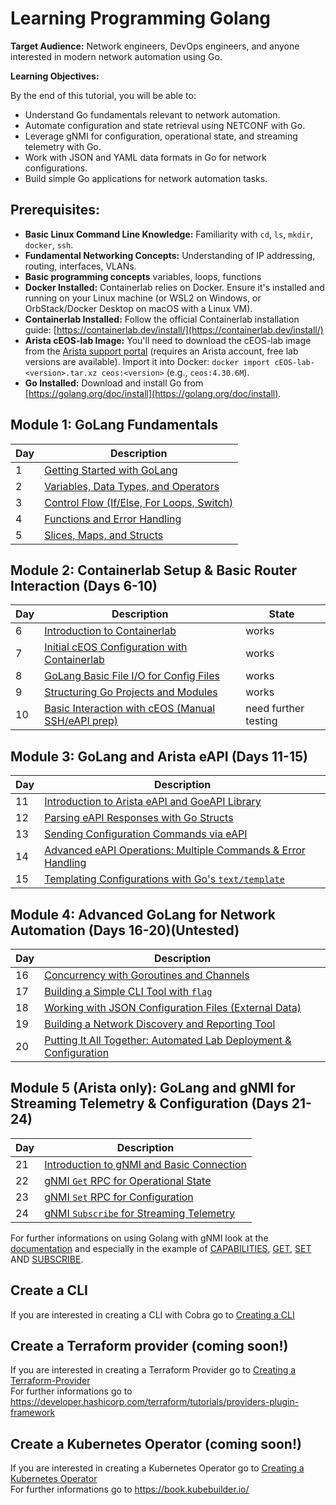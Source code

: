 # Learning Programming Golang

**Target Audience:** Network engineers, DevOps engineers, and anyone interested in modern network automation using Go.

**Learning Objectives:**

By the end of this tutorial, you will be able to:

  * Understand Go fundamentals relevant to network automation.
  * Automate configuration and state retrieval using NETCONF with Go.
  * Leverage gNMI for configuration, operational state, and streaming telemetry with Go.
  * Work with JSON and YAML data formats in Go for network configurations.
  * Build simple Go applications for network automation tasks.

## **Prerequisites:**

  * **Basic Linux Command Line Knowledge:** Familiarity with `cd`, `ls`, `mkdir`, `docker`, `ssh`.
  * **Fundamental Networking Concepts:** Understanding of IP addressing, routing, interfaces, VLANs.
  * **Basic programming concepts** variables, loops, functions
  * **Docker Installed:** Containerlab relies on Docker. Ensure it's installed and running on your Linux machine (or WSL2 on Windows, or OrbStack/Docker Desktop on macOS with a Linux VM).
  * **Containerlab Installed:** Follow the official Containerlab installation guide: [https://containerlab.dev/install/](https://containerlab.dev/install/)
  * **Arista cEOS-lab Image:** You'll need to download the cEOS-lab image from the [Arista support portal](https://www.arista.com/en/support/software-download) (requires an Arista account, free lab versions are available). Import it into Docker: `docker import cEOS-lab-<version>.tar.xz ceos:<version>` (e.g., `ceos:4.30.6M`).
  * **Go Installed:** Download and install Go from [https://golang.org/doc/install](https://golang.org/doc/install).


## **Module 1: GoLang Fundamentals**
| Day | Description | 
| -------- | ------- |
| 1 | [Getting Started with GoLang](/Topics/Programming/Go/Challenges/Arista/Day-01.md) | 
| 2 | [Variables, Data Types, and Operators](/Topics/Programming/Go/Challenges/Arista/Day-02.md) |
| 3 | [Control Flow (If/Else, For Loops, Switch)](/Topics/Programming/Go/Challenges/Arista/Day-03.md) | 
| 4 | [Functions and Error Handling](/Topics/Programming/Go/Challenges/Arista/Day-04.md) | 
| 5 | [Slices, Maps, and Structs](/Topics/Programming/Go/Challenges/Arista/Day-05.md) | 

## **Module 2: Containerlab Setup & Basic Router Interaction (Days 6-10)**
| Day | Description | State |
| -------- | ------- | ------- |
| 6 | [Introduction to Containerlab](/Topics/Programming/Go/Challenges/Arista/Day-06.md) | works |
| 7 | [Initial cEOS Configuration with Containerlab](/Topics/Programming/Go/Challenges/Arista/Day-07.md) | works |
| 8 | [GoLang Basic File I/O for Config Files](/Topics/Programming/Go/Challenges/Arista/Day-08.md) | works |
| 9 | [Structuring Go Projects and Modules](/Topics/Programming/Go/Challenges/Arista/Day-09.md) | works |
| 10 | [Basic Interaction with cEOS (Manual SSH/eAPI prep)](/Topics/Programming/Go/Challenges/Arista/Day-10.md)  | need further testing |

## **Module 3: GoLang and Arista eAPI (Days 11-15)**

| Day | Description | 
| -------- | ------- | 
| 11 | [Introduction to Arista eAPI and GoeAPI Library](/Topics/Programming/Go/Challenges/Arista/Day-11.md) | 
| 12 | [Parsing eAPI Responses with Go Structs](/Topics/Programming/Go/Challenges/Arista/Day-12.md) | 
| 13 | [Sending Configuration Commands via eAPI](/Topics/Programming/Go/Challenges/Arista/Day-13.md) |
| 14 | [Advanced eAPI Operations: Multiple Commands & Error Handling ](/Topics/Programming/Go/Challenges/Arista/Day-14.md) | 
| 15 | [Templating Configurations with Go's `text/template`](/Topics/Programming/Go/Challenges/Arista/Day-15.md) |

## **Module 4: Advanced GoLang for Network Automation (Days 16-20)(Untested)**

| Day | Description | 
| -------- | ------- | 
| 16 | [Concurrency with Goroutines and Channels](/Topics/Programming/Go/Challenges/Arista/Day-16.md) | 
| 17 | [Building a Simple CLI Tool with `flag`](/Topics/Programming/Go/Challenges/Arista/Day-17.md) |
| 18 | [Working with JSON Configuration Files (External Data)](/Topics/Programming/Go/Challenges/Arista/Day-18.md) | 
| 19 | [Building a Network Discovery and Reporting Tool](/Topics/Programming/Go/Challenges/Arista/Day-19.md) | 
| 20 | [Putting It All Together: Automated Lab Deployment & Configuration](/Topics/Programming/Go/Challenges/Arista/Day-20.md) | 

## **Module 5 (Arista only): GoLang and gNMI for Streaming Telemetry & Configuration (Days 21-24)**
| Day | Description | 
| -------- | ------- | 
| 21 | [Introduction to gNMI and Basic Connection](/Topics/Programming/Go/Challenges/Arista/Day-21.md) | 
| 22 | [gNMI `Get` RPC for Operational State](/Topics/Programming/Go/Challenges/Arista/Day-22.md) |
| 23 | [gNMI `Set` RPC for Configuration](/Topics/Programming/Go/Challenges/Arista/Day-23.md) |
| 24 | [gNMI `Subscribe` for Streaming Telemetry](/Topics/Programming/Go/Challenges/Arista/Day-24.md) | 

For further informations on using Golang with gNMI look at the [documentation](https://gnmic.openconfig.net/user_guide/golang_package/intro/) and especially in the example of [CAPABILITIES](https://gnmic.openconfig.net/user_guide/golang_package/examples/capabilities/), [GET](https://gnmic.openconfig.net/user_guide/golang_package/examples/get/), [SET](https://gnmic.openconfig.net/user_guide/golang_package/examples/set/) AND [SUBSCRIBE](https://gnmic.openconfig.net/user_guide/golang_package/examples/subscribe/).


## Create a CLI
If you are interested in creating a CLI with Cobra go to [Creating a CLI](/Topics/Programming/Go/Challenges/CLI/readme.md)

## Create a Terraform provider (coming soon!)
If you are interested in creating a Terraform Provider go to [Creating a Terraform-Provider](/Topics/Programming/Go/Challenges/Terraform/readme.md)</br>
For further informations go to https://developer.hashicorp.com/terraform/tutorials/providers-plugin-framework

## Create a Kubernetes Operator (coming soon!)
If you are interested in creating a Kubernetes Operator go to [Creating a Kubernetes Operator](/Topics/Programming/Go/Challenges/Kubernetes-Operator/readme.md) </br>
For further informations go to https://book.kubebuilder.io/
